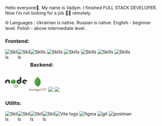 <p align="left"> Hello everyone👋.
My name is Vadym.
I finished FULL STACK DEVELOPER.
Now I’m not looking for a job 👨‍💻 remotely.
</p>

🌐 Languages : 
Ukrainian is native.
Russian is native.
English - beginner level. 
Polish - above intermediate level. 
<!--
## Roadmap 2024 :
✍️ - Improve: SCSS | JavaScript | React | UI/UX

📚 - Learn: Next.js | TypeScript 

## 🔨 My stack and tools :
-->
### **Frontend**:

<p align="left"><img src="https://cdn.jsdelivr.net/gh/devicons/devicon/icons/react/react-original.svg" alt="Skills" width="40" height="40"/>  
<img src="https://cdn.jsdelivr.net/gh/devicons/devicon/icons/redux/redux-original.svg" alt="Skills" width="40" height="40"/> 
<img src="https://cdn.jsdelivr.net/gh/devicons/devicon/icons/html5/html5-original.svg" alt="Skills" width="40" height="40"/>  
<img src="https://cdn.jsdelivr.net/gh/devicons/devicon/icons/css3/css3-original.svg" alt="Skills" width="40" height="40"/>  
<img src="https://cdn.jsdelivr.net/gh/devicons/devicon/icons/javascript/javascript-original.svg" alt="Skills" width="40" height="40"/>  
<img src="https://www.vectorlogo.zone/logos/tailwindcss/tailwindcss-icon.svg" alt="Skills" width="40" height="40"/>
<!-- <img src="https://cdn.jsdelivr.net/gh/devicons/devicon/icons/typescript/typescript-original.svg" alt="Skills" align="left" width="40" height="40"/> -->
<img src="https://cdn.jsdelivr.net/gh/devicons/devicon/icons/webpack/webpack-original.svg" alt="Skills" align="left" width="40" height="40"/>  
<img src="https://cdn.jsdelivr.net/gh/devicons/devicon/icons/eslint/eslint-original.svg" alt="Skills" align="left" width="40" height="40"/></p>

### **Backend**:

<p align="left"><img src="https://raw.githubusercontent.com/devicons/devicon/master/icons/nodejs/nodejs-original-wordmark.svg" alt="nodejs" width="70" height="60"/>
<img src="https://raw.githubusercontent.com/devicons/devicon/master/icons/mongodb/mongodb-original-wordmark.svg" alt="mongodb" width="60" height="50"/>
<img src="https://raw.githubusercontent.com/swagger-api/swagger.io/wordpress/images/assets/SW-logo-clr.png" height="50">
<img src="https://github.com/MarioTerron/logo-images/blob/master/logos/expressjs.png" height="30">

### **Utilits**:

<p align="left" ><img width="40" src="https://vitejs.dev/logo.svg" alt="Vite logo">
<img src="https://www.vectorlogo.zone/logos/figma/figma-icon.svg" alt="figma"  width="40" height="40"/>
<img src="https://www.vectorlogo.zone/logos/git-scm/git-scm-icon.svg" alt="git"  width="40" height="40"/>
<img src="https://www.vectorlogo.zone/logos/getpostman/getpostman-icon.svg"  alt="postman" width="40" height="40"/>
<img src="https://cdn.jsdelivr.net/gh/devicons/devicon/icons/vscode/vscode-original.svg" alt="Skills" align="left" width="40" height="40"/>  
<img src="https://cdn.jsdelivr.net/gh/devicons/devicon/icons/trello/trello-plain.svg" alt="Skills" align="left" width="40" height="40"/>
<img src="https://cdn.jsdelivr.net/gh/devicons/devicon/icons/canva/canva-original.svg" alt="Skills" align="left" width="40" height="40"/>  
<img src="https://cdn.jsdelivr.net/gh/devicons/devicon/icons/slack/slack-original.svg" alt="Skills" align="left" width="40" height="40"/> </p>

<br><br><br>

 



<!--


Here are some ideas to get you started:

- 🔭 I’m currently working on ...
- 🌱 I’m currently learning Node.js
- 👯 I’m looking to collaborate on ...
- 🤔 I’m looking for help with ...
- 💬 Ask me about ...
- 📫 How to reach me: ...
- 😄 Pronouns: ...
- ⚡ Fun fact: ...
-->
